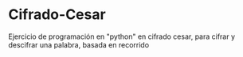 # Cifrado-Cesar
 Ejercicio de programación en "python" en cifrado cesar, para cifrar y descifrar una palabra, basada en recorrido
